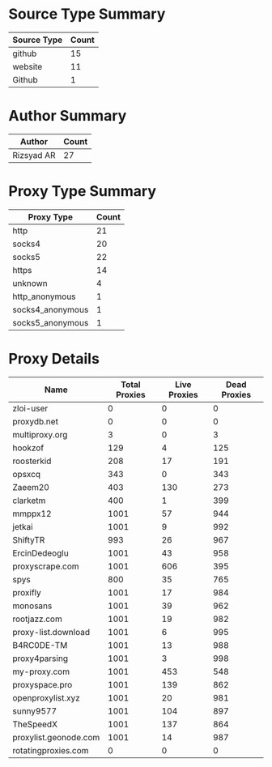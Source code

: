 # Source Type Summary

| Source Type | Count |
|-------------|-------|
| github | 15 |
| website | 11 |
| Github | 1 |


# Author Summary

| Author | Count |
|--------|-------|
| Rizsyad AR | 27 |


# Proxy Type Summary

| Proxy Type | Count |
|------------|-------|
| http | 21 |
| socks4 | 20 |
| socks5 | 22 |
| https | 14 |
| unknown | 4 |
| http_anonymous | 1 |
| socks4_anonymous | 1 |
| socks5_anonymous | 1 |


# Proxy Details

| Name | Total Proxies | Live Proxies | Dead Proxies |
|------|---------------|--------------|---------------|
| zloi-user | 0 | 0 | 0 |
| proxydb.net | 0 | 0 | 0 |
| multiproxy.org | 3 | 0 | 3 |
| hookzof | 129 | 4 | 125 |
| roosterkid | 208 | 17 | 191 |
| opsxcq | 343 | 0 | 343 |
| Zaeem20 | 403 | 130 | 273 |
| clarketm | 400 | 1 | 399 |
| mmppx12 | 1001 | 57 | 944 |
| jetkai | 1001 | 9 | 992 |
| ShiftyTR | 993 | 26 | 967 |
| ErcinDedeoglu | 1001 | 43 | 958 |
| proxyscrape.com | 1001 | 606 | 395 |
| spys | 800 | 35 | 765 |
| proxifly | 1001 | 17 | 984 |
| monosans | 1001 | 39 | 962 |
| rootjazz.com | 1001 | 19 | 982 |
| proxy-list.download | 1001 | 6 | 995 |
| B4RC0DE-TM | 1001 | 13 | 988 |
| proxy4parsing | 1001 | 3 | 998 |
| my-proxy.com | 1001 | 453 | 548 |
| proxyspace.pro | 1001 | 139 | 862 |
| openproxylist.xyz | 1001 | 20 | 981 |
| sunny9577 | 1001 | 104 | 897 |
| TheSpeedX | 1001 | 137 | 864 |
| proxylist.geonode.com | 1001 | 14 | 987 |
| rotatingproxies.com | 0 | 0 | 0 |
